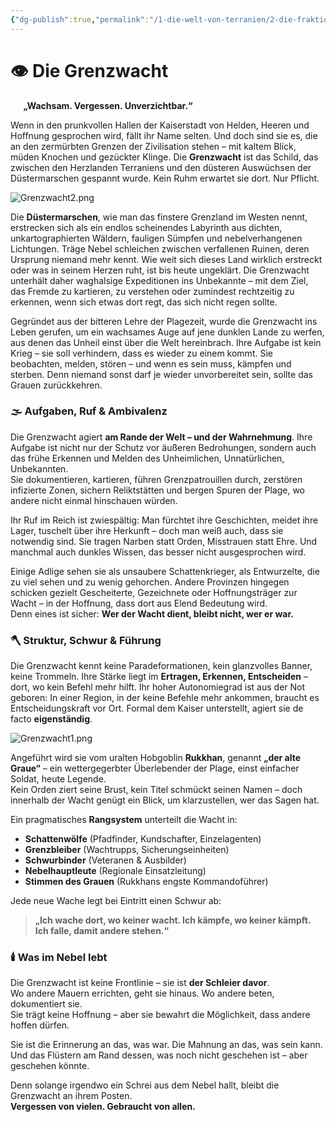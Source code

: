 ```yaml
---
{"dg-publish":true,"permalink":"/1-die-welt-von-terranien/2-die-fraktionen/1-grosse-fraktionen/grenzwacht/"}
---
```


# 👁️ **Die Grenzwacht**
$\quad$
**„Wachsam. Vergessen. Unverzichtbar.“**

Wenn in den prunkvollen Hallen der Kaiserstadt von Helden, Heeren und Hoffnung gesprochen wird, fällt ihr Name selten. Und doch sind sie es, die an den zermürbten Grenzen der Zivilisation stehen – mit kaltem Blick, müden Knochen und gezückter Klinge. Die **Grenzwacht** ist das Schild, das zwischen den Herzlanden Terraniens und den düsteren Auswüchsen der Düstermarschen gespannt wurde. Kein Ruhm erwartet sie dort. Nur Pflicht.

![Grenzwacht2.png](/img/user/4%20Dateien/Grenzwacht2.png)

Die **Düstermarschen**, wie man das finstere Grenzland im Westen nennt, erstrecken sich als ein endlos scheinendes Labyrinth aus dichten, unkartographierten Wäldern, fauligen Sümpfen und nebelverhangenen Lichtungen. Träge Nebel schleichen zwischen verfallenen Ruinen, deren Ursprung niemand mehr kennt. Wie weit sich dieses Land wirklich erstreckt oder was in seinem Herzen ruht, ist bis heute ungeklärt. Die Grenzwacht unterhält daher waghalsige Expeditionen ins Unbekannte – mit dem Ziel, das Fremde zu kartieren, zu verstehen oder zumindest rechtzeitig zu erkennen, wenn sich etwas dort regt, das sich nicht regen sollte.

Gegründet aus der bitteren Lehre der Plagezeit, wurde die Grenzwacht ins Leben gerufen, um ein wachsames Auge auf jene dunklen Lande zu werfen, aus denen das Unheil einst über die Welt hereinbrach. Ihre Aufgabe ist kein Krieg – sie soll verhindern, dass es wieder zu einem kommt. Sie beobachten, melden, stören – und wenn es sein muss, kämpfen und sterben. Denn niemand sonst darf je wieder unvorbereitet sein, sollte das Grauen zurückkehren.

### 🌫️ **Aufgaben, Ruf & Ambivalenz**

Die Grenzwacht agiert **am Rande der Welt – und der Wahrnehmung**. Ihre Aufgabe ist nicht nur der Schutz vor äußeren Bedrohungen, sondern auch das frühe Erkennen und Melden des Unheimlichen, Unnatürlichen, Unbekannten.  
Sie dokumentieren, kartieren, führen Grenzpatrouillen durch, zerstören infizierte Zonen, sichern Reliktstätten und bergen Spuren der Plage, wo andere nicht einmal hinschauen würden.

Ihr Ruf im Reich ist zwiespältig: Man fürchtet ihre Geschichten, meidet ihre Lager, tuschelt über ihre Herkunft – doch man weiß auch, dass sie notwendig sind. Sie tragen Narben statt Orden, Misstrauen statt Ehre. Und manchmal auch dunkles Wissen, das besser nicht ausgesprochen wird.

Einige Adlige sehen sie als unsaubere Schattenkrieger, als Entwurzelte, die zu viel sehen und zu wenig gehorchen. Andere Provinzen hingegen schicken gezielt Gescheiterte, Gezeichnete oder Hoffnungsträger zur Wacht – in der Hoffnung, dass dort aus Elend Bedeutung wird.  
Denn eines ist sicher: **Wer der Wacht dient, bleibt nicht, wer er war.**

### 🪓 **Struktur, Schwur & Führung**

Die Grenzwacht kennt keine Paradeformationen, kein glanzvolles Banner, keine Trommeln. Ihre Stärke liegt im **Ertragen, Erkennen, Entscheiden** – dort, wo kein Befehl mehr hilft. Ihr hoher Autonomiegrad ist aus der Not geboren: In einer Region, in der keine Befehle mehr ankommen, braucht es Entscheidungskraft vor Ort. Formal dem Kaiser unterstellt, agiert sie de facto **eigenständig**.

![Grenzwacht1.png](/img/user/4%20Dateien/Grenzwacht1.png)

Angeführt wird sie vom uralten Hobgoblin **Rukkhan**, genannt **„der alte Graue“** – ein wettergegerbter Überlebender der Plage, einst einfacher Soldat, heute Legende.  
Kein Orden ziert seine Brust, kein Titel schmückt seinen Namen – doch innerhalb der Wacht genügt ein Blick, um klarzustellen, wer das Sagen hat.

Ein pragmatisches **Rangsystem** unterteilt die Wacht in:

- **Schattenwölfe** (Pfadfinder, Kundschafter, Einzelagenten)
- **Grenzbleiber** (Wachtrupps, Sicherungseinheiten)
- **Schwurbinder** (Veteranen & Ausbilder)
- **Nebelhauptleute** (Regionale Einsatzleitung)
- **Stimmen des Grauen** (Rukkhans engste Kommandoführer)

Jede neue Wache legt bei Eintritt einen Schwur ab:

> **„Ich wache dort, wo keiner wacht. Ich kämpfe, wo keiner kämpft. Ich falle, damit andere stehen.“**

### 🕯️ **Was im Nebel lebt**

Die Grenzwacht ist keine Frontlinie – sie ist **der Schleier davor**.  
Wo andere Mauern errichten, geht sie hinaus. Wo andere beten, dokumentiert sie.  
Sie trägt keine Hoffnung – aber sie bewahrt die Möglichkeit, dass andere hoffen dürfen.

Sie ist die Erinnerung an das, was war. Die Mahnung an das, was sein kann. Und das Flüstern am Rand dessen, was noch nicht geschehen ist – aber geschehen könnte.

Denn solange irgendwo ein Schrei aus dem Nebel hallt, bleibt die Grenzwacht an ihrem Posten.  
**Vergessen von vielen. Gebraucht von allen.**